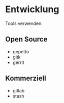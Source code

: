 # Entwicklung

Tools verwenden:

## Open Source
- gepetto
- gitk
- gerrit

## Kommerziell
- gitlab
- stash

